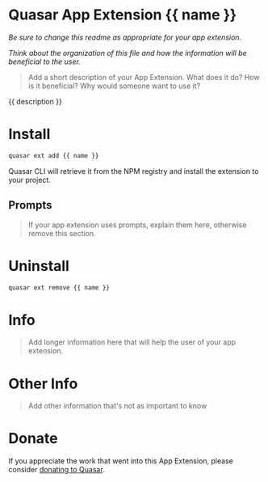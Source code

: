 Quasar App Extension {{ name }}
===

_Be sure to change this readme as appropriate for your app extension._

_Think about the organization of this file and how the information will be beneficial to the user._

> Add a short description of your App Extension. What does it do? How is it beneficial? Why would someone want to use it?

{{ description }}

# Install
```bash
quasar ext add {{ name }}
```
Quasar CLI will retrieve it from the NPM registry and install the extension to your project.

## Prompts

> If your app extension uses prompts, explain them here, otherwise remove this section.

# Uninstall
```bash
quasar ext remove {{ name }}
```

# Info
> Add longer information here that will help the user of your app extension.

# Other Info
> Add other information that's not as important to know

# Donate
If you appreciate the work that went into this App Extension, please consider [donating to Quasar](https://donate.quasar.dev).
